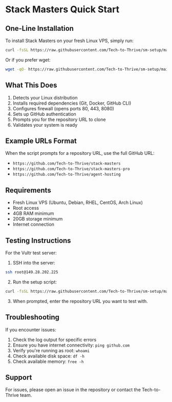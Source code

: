 # Stack Masters Quick Start

## One-Line Installation

To install Stack Masters on your fresh Linux VPS, simply run:

```bash
curl -fsSL https://raw.githubusercontent.com/Tech-to-Thrive/sm-setup/main/setup.sh | bash
```

Or if you prefer wget:

```bash
wget -qO- https://raw.githubusercontent.com/Tech-to-Thrive/sm-setup/main/setup.sh | bash
```

## What This Does

1. Detects your Linux distribution
2. Installs required dependencies (Git, Docker, GitHub CLI)
3. Configures firewall (opens ports 80, 443, 8080)
4. Sets up GitHub authentication
5. Prompts you for the repository URL to clone
6. Validates your system is ready

## Example URLs Format

When the script prompts for a repository URL, use the full GitHub URL:

- `https://github.com/Tech-to-Thrive/stack-masters`
- `https://github.com/Tech-to-Thrive/stack-masters-pro`
- `https://github.com/Tech-to-Thrive/agent-hosting`

## Requirements

- Fresh Linux VPS (Ubuntu, Debian, RHEL, CentOS, Arch Linux)
- Root access
- 4GB RAM minimum
- 20GB storage minimum
- Internet connection

## Testing Instructions

For the Vultr test server:

1. SSH into the server:
```bash
ssh root@149.28.202.225
```

2. Run the setup script:
```bash
curl -fsSL https://raw.githubusercontent.com/Tech-to-Thrive/sm-setup/main/setup.sh | bash
```

3. When prompted, enter the repository URL you want to test with.

## Troubleshooting

If you encounter issues:

1. Check the log output for specific errors
2. Ensure you have internet connectivity: `ping github.com`
3. Verify you're running as root: `whoami`
4. Check available disk space: `df -h`
5. Check available memory: `free -h`

## Support

For issues, please open an issue in the repository or contact the Tech-to-Thrive team.